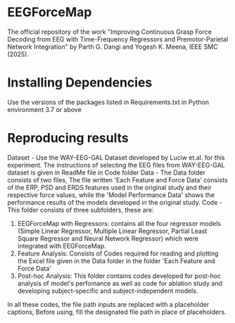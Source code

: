 # EEGForceMap
The official repository of the work "Improving Continuous Grasp Force Decoding from EEG with Time-Frequency Regressors and Premotor-Parietal Network Integration" by Parth G. Dangi and Yogesh K. Meena, IEEE SMC (2025). 

# Installing Dependencies
Use the versions of the packages listed in Requirements.txt in Python environment 3.7 or above

# Reproducing results
Dataset - Use the WAY-EEG-GAL Dataset developed by Luciw et.al. for this experiment. The instructions of selecting the EEG files from WAY-EEG-GAL dataset is given in ReadMe file in Code folder
Data - The Data folder consists of two files, The file written 'Each Feature and Force Data' consists of the ERP, PSD and ERDS features used in the original study and their respective force values, while the 'Model Performance Data' shows the performance results of the models developed in the original study. 
Code - This folder consists of three subfolders, these are:
1. EEGForceMap with Regressors: contains all the four regressor models (Simple Linear Regressor, Multiple Linear Regressor, Partial Least Square Regressor and Neural Network Regressor) which were integrated with EEGForceMap.
2. Feature Analysis: Consists of Codes required for reading and plotting the Excel file given in the Data folder in the folder 'Each Feature and Force Data'
3. Post-hoc Analysis: This folder contains codes developed for post-hoc analysis of model's perfomance as well as code for ablation study and developing subject-specific and subject-independent models.

In all these codes, the file path inputs are replaced with a placeholder captions, Before using, fill the designated file path in place of placeholders.
